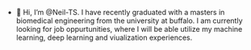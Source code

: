 - 👋 Hi, I’m @Neil-TS. I have recently graduated with a masters in biomedical engineering from the university at buffalo. I am currently looking for job oppurtunities, where I will be able utilize my machine learning, deep learning and viualization experiences. 
